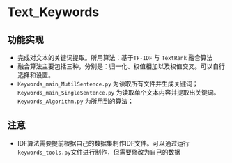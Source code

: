 # Text_Keywords
## 功能实现
* 完成对文本的关键词提取。所用算法：基于`TF-IDF` 与 `TextRank` 融合算法 <br>
* 融合算法主要包括三种，分别是：归一化、权值相加以及权值交叉。可以自行选择和设置。<br>
* `Keywords_main_MutilSentence.py` 为读取所有文件并生成关键词；`Keywords_main_SingleSentence.py` 为读取单个文本内容并提取出关键词。`Keywords_Algorithm.py` 为所用到的算法；

## 注意
* IDF算法需要提前根据自己的数据集制作IDF文件。可以通过运行`keywords_tools.py`文件进行制作，但需要修改为自己的数据
